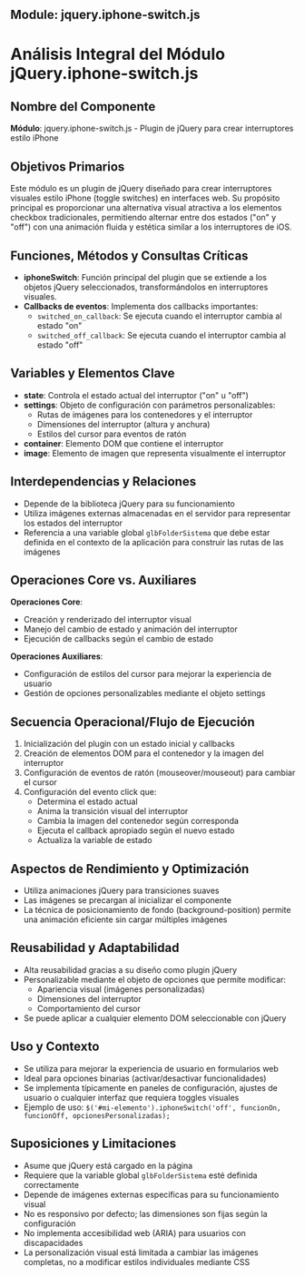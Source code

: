 ## Module: jquery.iphone-switch.js

# Análisis Integral del Módulo jQuery.iphone-switch.js

## Nombre del Componente
**Módulo**: jquery.iphone-switch.js - Plugin de jQuery para crear interruptores estilo iPhone

## Objetivos Primarios
Este módulo es un plugin de jQuery diseñado para crear interruptores visuales estilo iPhone (toggle switches) en interfaces web. Su propósito principal es proporcionar una alternativa visual atractiva a los elementos checkbox tradicionales, permitiendo alternar entre dos estados ("on" y "off") con una animación fluida y estética similar a los interruptores de iOS.

## Funciones, Métodos y Consultas Críticas
- **iphoneSwitch**: Función principal del plugin que se extiende a los objetos jQuery seleccionados, transformándolos en interruptores visuales.
- **Callbacks de eventos**: Implementa dos callbacks importantes:
  - `switched_on_callback`: Se ejecuta cuando el interruptor cambia al estado "on"
  - `switched_off_callback`: Se ejecuta cuando el interruptor cambia al estado "off"

## Variables y Elementos Clave
- **state**: Controla el estado actual del interruptor ("on" u "off")
- **settings**: Objeto de configuración con parámetros personalizables:
  - Rutas de imágenes para los contenedores y el interruptor
  - Dimensiones del interruptor (altura y anchura)
  - Estilos del cursor para eventos de ratón
- **container**: Elemento DOM que contiene el interruptor
- **image**: Elemento de imagen que representa visualmente el interruptor

## Interdependencias y Relaciones
- Depende de la biblioteca jQuery para su funcionamiento
- Utiliza imágenes externas almacenadas en el servidor para representar los estados del interruptor
- Referencia a una variable global `glbFolderSistema` que debe estar definida en el contexto de la aplicación para construir las rutas de las imágenes

## Operaciones Core vs. Auxiliares
**Operaciones Core**:
- Creación y renderizado del interruptor visual
- Manejo del cambio de estado y animación del interruptor
- Ejecución de callbacks según el cambio de estado

**Operaciones Auxiliares**:
- Configuración de estilos del cursor para mejorar la experiencia de usuario
- Gestión de opciones personalizables mediante el objeto settings

## Secuencia Operacional/Flujo de Ejecución
1. Inicialización del plugin con un estado inicial y callbacks
2. Creación de elementos DOM para el contenedor y la imagen del interruptor
3. Configuración de eventos de ratón (mouseover/mouseout) para cambiar el cursor
4. Configuración del evento click que:
   - Determina el estado actual
   - Anima la transición visual del interruptor
   - Cambia la imagen del contenedor según corresponda
   - Ejecuta el callback apropiado según el nuevo estado
   - Actualiza la variable de estado

## Aspectos de Rendimiento y Optimización
- Utiliza animaciones jQuery para transiciones suaves
- Las imágenes se precargan al inicializar el componente
- La técnica de posicionamiento de fondo (background-position) permite una animación eficiente sin cargar múltiples imágenes

## Reusabilidad y Adaptabilidad
- Alta reusabilidad gracias a su diseño como plugin jQuery
- Personalizable mediante el objeto de opciones que permite modificar:
  - Apariencia visual (imágenes personalizadas)
  - Dimensiones del interruptor
  - Comportamiento del cursor
- Se puede aplicar a cualquier elemento DOM seleccionable con jQuery

## Uso y Contexto
- Se utiliza para mejorar la experiencia de usuario en formularios web
- Ideal para opciones binarias (activar/desactivar funcionalidades)
- Se implementa típicamente en paneles de configuración, ajustes de usuario o cualquier interfaz que requiera toggles visuales
- Ejemplo de uso: `$('#mi-elemento').iphoneSwitch('off', funcionOn, funcionOff, opcionesPersonalizadas);`

## Suposiciones y Limitaciones
- Asume que jQuery está cargado en la página
- Requiere que la variable global `glbFolderSistema` esté definida correctamente
- Depende de imágenes externas específicas para su funcionamiento visual
- No es responsivo por defecto; las dimensiones son fijas según la configuración
- No implementa accesibilidad web (ARIA) para usuarios con discapacidades
- La personalización visual está limitada a cambiar las imágenes completas, no a modificar estilos individuales mediante CSS
